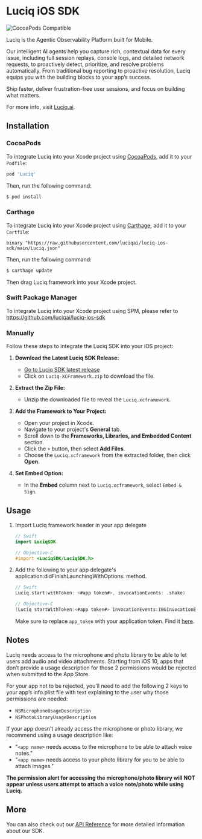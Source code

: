 # Luciq iOS SDK
![CocoaPods Compatible](https://img.shields.io/cocoapods/v/Instabug.svg)

Luciq is the Agentic Observability Platform built for Mobile.

Our intelligent AI agents help you capture rich, contextual data for every issue, including full session replays, console logs, and detailed network requests, to proactively detect, prioritize, and resolve problems automatically. From traditional bug reporting to proactive resolution, Luciq equips you with the building blocks to your app’s success.

Ship faster, deliver frustration-free user sessions, and focus on building what matters.

For more info, visit [Luciq.ai](http://luciq.ai/).

## Installation

### CocoaPods

To integrate Luciq into your Xcode project using [CocoaPods](https://cocoapods.org), add it to your `Podfile`:

```ruby
pod 'Luciq'
```

Then, run the following command:

```bash
$ pod install
```

### Carthage

To integrate Luciq into your Xcode project using [Carthage](https://github.com/Carthage/Carthage), add it to your `Cartfile`:

```
binary "https://raw.githubusercontent.com/luciqai/luciq-ios-sdk/main/Luciq.json"
```

Then, run the following command:

```bash
$ carthage update
```

Then drag Luciq.framework into your Xcode project.

### Swift Package Manager

To integrate Luciq into your Xcode project using SPM, please refer to https://github.com/luciqai/luciq-ios-sdk

### Manually

Follow these steps to integrate the Luciq SDK into your iOS project:

1. **Download the Latest Luciq SDK Release:**
   - [Go to Luciq SDK latest release](https://github.com/luciqai/luciq-ios-sdk/releases/latest)
   - Click on `Luciq-XCFramework.zip` to download the file.

2. **Extract the Zip File:**
   - Unzip the downloaded file to reveal the `Luciq.xcframework`.

3. **Add the Framework to Your Project:**
   - Open your project in Xcode.
   - Navigate to your project's **General** tab.
   - Scroll down to the **Frameworks, Libraries, and Embedded Content** section.
   - Click the `+` button, then select **Add Files**.
   - Choose the `Luciq.xcframework` from the extracted folder, then click **Open**.

4. **Set Embed Option:**
   - In the **Embed** column next to `Luciq.xcframework`, select `Embed & Sign`.

## Usage

1. Import Luciq framework header in your app delegate

    ```swift
    // Swift
    import LuciqSDK
    ```
    
    ```objective-c
    // Objective-C
    #import <LuciqSDK/LuciqSDK.h>
    ```

2. Add the following to your app delegate's application:didFinishLaunchingWithOptions: method.
    
    ```swift
    // Swift
    Luciq.start(withToken: <#app token#>, invocationEvents: .shake)
    ```
    ```objective-c
    // Objective-C
    [Luciq startWithToken:<#app token#> invocationEvents:IBGInvocationEventShake];
    ```
    Make sure to replace `app_token` with your application token. Find it [here](https://luciq.ai/app/sdk/).

## Notes
Luciq needs access to the microphone and photo library to be able to let users add audio and video attachments. Starting from iOS 10, apps that don’t provide a usage description for those 2 permissions would be rejected when submitted to the App Store.

For your app not to be rejected, you’ll need to add the following 2 keys to your app’s info.plist file with text explaining to the user why those permissions are needed:

* `NSMicrophoneUsageDescription`
* `NSPhotoLibraryUsageDescription`

If your app doesn’t already access the microphone or photo library, we recommend using a usage description like:

* "`<app name>` needs access to the microphone to be able to attach voice notes."
* "`<app name>` needs access to your photo library for you to be able to attach images."

**The permission alert for accessing the microphone/photo library will NOT appear unless users attempt to attach a voice note/photo while using Luciq.**
    
## More

You can also check out our [API Reference](https://docs.luciq.ai/docs/ios-overview) for more detailed information about our SDK.